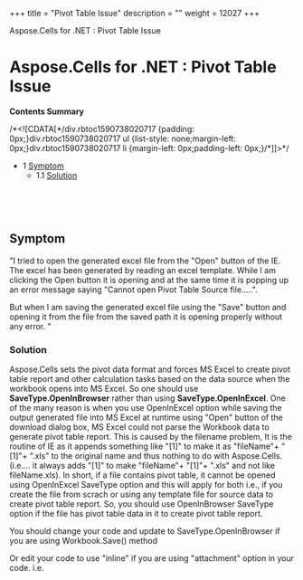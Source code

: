 +++
title = "Pivot Table Issue" 
description = "" 
weight = 12027 
+++

Aspose.Cells for .NET : Pivot Table Issue  

# Aspose.Cells for .NET : Pivot Table Issue


**Contents Summary**

/\*<!\[CDATA\[\*/div.rbtoc1590738020717 {padding: 0px;}div.rbtoc1590738020717 ul {list-style: none;margin-left: 0px;}div.rbtoc1590738020717 li {margin-left: 0px;padding-left: 0px;}/\*\]\]>\*/

*   1 [Symptom](#PivotTableIssue-Symptom)
    *   1.1 [Solution](#PivotTableIssue-Solution)

 

 

## Symptom

"I tried to open the generated excel file from the "Open" button of the IE. The excel has been generated by reading an excel template. While I am clicking the Open button it is opening and at the same time it is popping up an error message saying "Cannot open Pivot Table Source file.....".

But when I am saving the generated excel file using the "Save" button and opening it from the file from the saved path it is opening properly without any error. "

### Solution

Aspose.Cells sets the pivot data format and forces MS Excel to create pivot table report and other calculation tasks based on the data source when the workbook opens into MS Excel. So one should use **SaveType.OpenInBrowser** rather than using **SaveType.OpenInExcel**. One of the many reason is when you use OpenInExcel option while saving the output generated file into MS Excel at runtime using "Open" button of the download dialog box, MS Excel could not parse the Workbook data to generate pivot table report. This is caused by the filename problem, It is the routine of IE as it appends something like "\[1\]" to make it as "fileName"+ "\[1\]"+ ".xls" to the original name and thus nothing to do with Aspose.Cells.  (i.e.... it always adds "\[1\]" to make "fileName"+ "\[1\]"+ ".xls" and not like fileName.xls). In short, if a file contains pivot table, it cannot be opened using OpenInExcel SaveType option and this will apply for both i.e., if you create the file from scrach or using any template file for source data to create pivot table report. So, you should use OpenInBrowser SaveType option if the file has pivot table data in it to create pivot table report.

You should change your code and update to SaveType.OpenInBrowser if you are using Workbook.Save() method

Or edit your code to use "inline" if you are using "attachment" option in your code. i.e.

